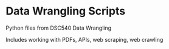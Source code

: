 # Data Wrangling Scripts
Python files from DSC540 Data Wrangling

Includes working with PDFs, APIs, web scraping, web crawling
